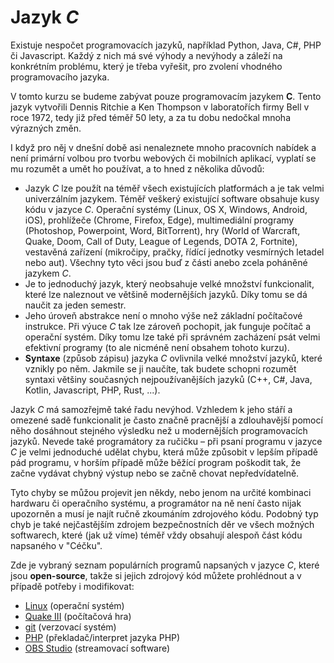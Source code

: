 # Jazyk *C*
Existuje nespočet programovacích jazyků, například Python, Java, C#, PHP či Javascript. Každý z nich
má své výhody a nevýhody a záleží na konkrétním problému, který je třeba vyřešit, pro zvolení
vhodného programovacího jazyka.

V tomto kurzu se budeme zabývat pouze programovacím jazykem **C**. Tento jazyk vytvořili
Dennis Ritchie a Ken Thompson v laboratořích firmy Bell v roce 1972, tedy již před
téměř 50 lety, a za tu dobu nedočkal mnoha výrazných změn.

I když pro něj v dnešní době asi nenaleznete mnoho pracovních nabídek a není primární
volbou pro tvorbu webových či mobilních aplikací, vyplatí se mu rozumět a umět ho používat, a to
hned z několika důvodů:

- Jazyk *C* lze použít na téměř všech existujících platformách a je tak
velmi univerzálním jazykem. Téměř veškerý existující software obsahuje kusy kódu v jazyce *C*. Operační systémy (Linux,
OS X, Windows, Android, iOS), prohlížeče (Chrome, Firefox, Edge), multimediální programy (Photoshop,
Powerpoint, Word, BitTorrent), hry (World of Warcraft, Quake, Doom, Call of Duty, League of Legends,
DOTA 2, Fortnite), vestavěná zařízení (mikročipy, pračky, řídící jednotky vesmírných letadel nebo aut).
Všechny tyto věci jsou buď z části anebo zcela poháněné jazykem *C*.
- Je to jednoduchý jazyk, který neobsahuje velké množství funkcionalit, které lze naleznout ve většině
modernějších jazyků. Díky tomu se dá naučit za jeden semestr.
- Jeho úroveň abstrakce není o mnoho výše než základní počítačové instrukce. Při výuce *C* tak lze zároveň
pochopit, jak funguje počítač a operační systém. Díky tomu lze také při správném zacházení psát velmi
efektivní programy (to ale nicméně není obsahem tohoto kurzu). 
- **Syntaxe** (způsob zápisu) jazyka *C* ovlivnila velké množství jazyků, které vznikly po něm. Jakmile se
ji naučíte, tak budete schopni rozumět syntaxi většiny současných nejpoužívanějších jazyků (C++, C#,
Java, Kotlin, Javascript, PHP, Rust, ...). 

Jazyk *C* má samozřejmě také řadu nevýhod. Vzhledem k jeho stáří a omezené sadě funkcionalit je často
značně pracnější a zdlouhavější pomocí něho dosáhnout stejného výsledku než u modernějších programovacích
jazyků. Nevede také programátory za ručičku – při psaní programu v jazyce *C* je velmi jednoduché udělat
chybu, která může způsobit v lepším případě pád programu, v horším případě může běžící program poškodit
tak, že začne vydávat chybný výstup nebo se začně chovat nepředvídatelně.

Tyto chyby se můžou projevit jen někdy, nebo jenom na určité kombinaci hardwaru či operačního systému,
a programátor na ně není často nijak upozorněn a musí je najít ručně zkoumáním
zdrojového kódu. Podobný typ chyb je také nejčastějším zdrojem bezpečnostních děr ve všech možných softwarech,
které (jak už víme) téměř vždy obsahují alespoň část kódu napsaného v "Céčku".

Zde je vybraný seznam populárních programů napsaných v jazyce *C*, které jsou **open-source**, takže
si jejich zdrojový kód můžete prohlédnout a v případě potřeby i modifikovat:
- [Linux](https://github.com/torvalds/linux) (operační systém)
- [Quake III](https://github.com/id-Software/Quake-III-Arena) (počítačová hra)
- [git](https://github.com/git/git) (verzovací systém)
- [PHP](https://github.com/php/php-src) (překladač/interpret jazyka PHP)
- [OBS Studio](https://github.com/obsproject/obs-studio) (streamovací software)
